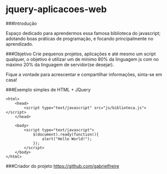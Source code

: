 jquery-aplicacoes-web
=====================

###Introdução

Espaço dedicado para aprendermos essa famosa biblioteca do javascript; adotando boas práticas de programação, e 
focando principalmente no aprendizado.


###Objetivo
Crie pequenos projetos, aplicações e até mesmo um script qualquer, o objetivo é utilizar um de mínimo 80% da linguagem js 
com no máximo 20% da linguagem de servidor(se desejar).

Fique a vontade para acrescentar e compartilhar informações, sinta-se em casa!

###Exemplo simples de HTML + JQuery

    <html>
        <head>
            <script type="text/javascript" src="js/biblioteca.js"></script>
        </head>
        
        <body>
            <script type="text/javascript">
                $(document).ready(function(){
                    alert("Hello World!");    	
                });
            </script>
        </body>
    </html>
  
  
###Criador do projeto
    https://github.com/gabrielfreire
